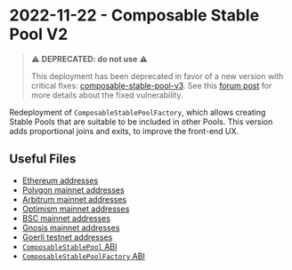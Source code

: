 # 2022-11-22 - Composable Stable Pool V2

> ⚠️ **DEPRECATED: do not use** ⚠️
>
> This deployment has been deprecated in favor of a new version with critical fixes: [composable-stable-pool-v3](../../20230206-composable-stable-pool-v3/).
> See this [forum post](https://forum.balancer.fi/t/reentrancy-vulnerability-scope-expanded/4345) for more details about the fixed vulnerability.

Redeployment of `ComposableStablePoolFactory`, which allows creating Stable Pools that are suitable to be included in other Pools. This version adds proportional joins and exits, to improve the front-end UX.

## Useful Files

- [Ethereum addresses](./output/mainnet.json)
- [Polygon mainnet addresses](./output/polygon.json)
- [Arbitrum mainnet addresses](./output/arbitrum.json)
- [Optimism mainnet addresses](./output/optimism.json)
- [BSC mainnet addresses](./output/bsc.json)
- [Gnosis mainnet addresses](./output/gnosis.json)
- [Goerli testnet addresses](./output/goerli.json)
- [`ComposableStablePool` ABI](./abi/ComposableStablePool.json)
- [`ComposableStablePoolFactory` ABI](./abi/ComposableStablePoolFactory.json)
